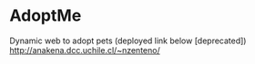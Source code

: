 # AdoptMe
Dynamic web to adopt pets (deployed link below [deprecated])
http://anakena.dcc.uchile.cl/~nzenteno/
